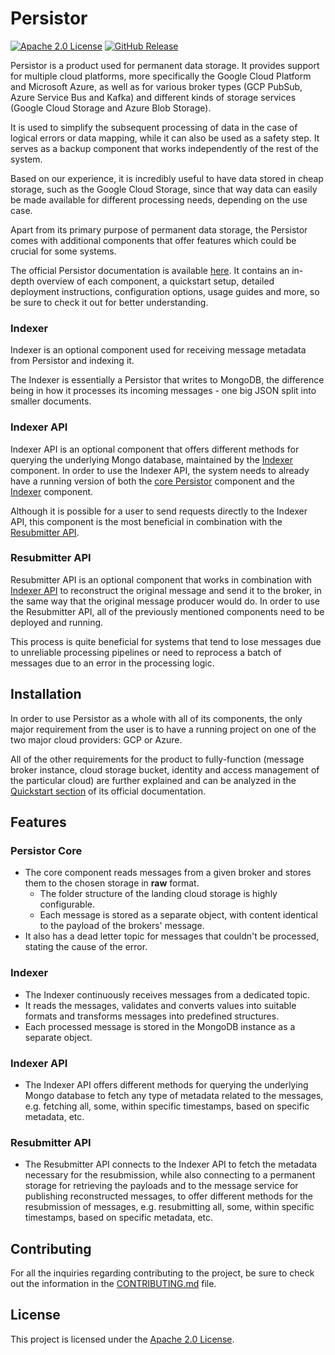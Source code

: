 # Persistor

[![Apache 2.0 License](https://img.shields.io/github/license/dataphos/persistor)](./LICENSE)
[![GitHub Release](https://img.shields.io/github/v/release/dataphos/persistor?sort=semver)](https://github.com/dataphos/persistor/releases/latest)

Persistor is a product used for permanent data storage. It provides support for multiple cloud platforms, more specifically the Google Cloud Platform and Microsoft Azure, as well as for various broker types (GCP PubSub, Azure Service Bus and Kafka) and different kinds of storage services (Google Cloud Storage and Azure Blob Storage).

It is used to simplify the subsequent processing of data in the case of logical errors or data mapping, while it can also be used as a safety step. It serves as a backup component that works independently of the rest of the system. 

Based on our experience, it is incredibly useful to have data stored in cheap storage, such as the Google Cloud Storage, since that way data can easily be made available for different processing needs, depending on the use case.

Apart from its primary purpose of permanent data storage, the Persistor comes with additional components that offer features which could be crucial for some systems.

The official Persistor documentation is available [here](https://docs.dataphos.com/persistor/). It contains an in-depth overview of each component, a quickstart setup, detailed deployment instructions, configuration options, usage guides and more, so be sure to check it out for better understanding.

### Indexer
Indexer is an optional component used for receiving message metadata from Persistor and indexing it. 

The Indexer is essentially a Persistor that writes to MongoDB, the difference being in how it processes its incoming messages - one big JSON split into smaller documents.


### Indexer API

Indexer API is an optional component that offers different methods for querying the underlying Mongo database, maintained by the [Indexer](#indexer) component. In order to use the Indexer API, the system needs to already have a running version of both the [core Persistor](#persistor) component and the [Indexer](#indexer) component.

Although it is possible for a user to send requests directly to the Indexer API, this component is the most beneficial in combination with the [Resubmitter API](#resubmitter-api).

### Resubmitter API

Resubmitter API is an optional component that works in combination with [Indexer API](#indexer-api) to reconstruct the original message and send it to the broker, in the same way that the original message producer would do. In order to use the Resubmitter API, all of the previously mentioned components need to be deployed and running.

This process is quite beneficial for systems that tend to lose messages due to unreliable processing pipelines or need to reprocess a batch of messages due to an error in the processing logic.

## Installation
In order to use Persistor as a whole with all of its components, the only major requirement from the user is to have a running project on one of the two major cloud providers: GCP or Azure.

All of the other requirements for the product to fully-function (message broker instance, cloud storage bucket, identity and access management of the particular cloud) are further explained and can be analyzed in the [Quickstart section](https://docs.dataphos.com/persistor/quickstart/) of its official documentation.

## Features
### Persistor Core
- The core component reads messages from a given broker and stores them to the chosen storage in **raw** format.
  - The folder structure of the landing cloud storage is highly configurable.
  - Each message is stored as a separate object, with content identical to the payload of the brokers' message.
- It also has a dead letter topic for messages that couldn't be processed, stating the cause of the error.

### Indexer
- The Indexer continuously receives messages from a dedicated topic.
- It reads the messages, validates and converts values into suitable formats and transforms messages into predefined structures.
- Each processed message is stored in the MongoDB instance as a separate object.

### Indexer API
- The Indexer API offers different methods for querying the underlying Mongo database to fetch any type of metadata related to the messages, e.g. fetching all, some, within specific timestamps, based on specific metadata, etc.


### Resubmitter API
- The Resubmitter API connects to the Indexer API to fetch the metadata necessary for the resubmission, while also connecting to a permanent storage for retrieving the payloads and to the message service for publishing reconstructed messages, to offer different methods for the resubmission of messages, e.g. resubmitting all, some, within specific timestamps, based on specific metadata, etc.


## Contributing
For all the inquiries regarding contributing to the project, be sure to check out the information in the [CONTRIBUTING.md](CONTRIBUTING.md) file.

## License
This project is licensed under the [Apache 2.0 License](LICENSE).
